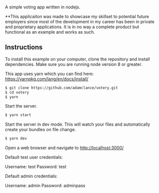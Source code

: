 A simple voting app written in nodejs.

**This applicaiton was made to showcase my skillset to potential future employers since most of the development in my career has been in private and proprietary applications. It is in no way a complete product but functional as an example and works as such.

## Instructions

To install this example on your computer, clone the repository and install
dependencies. Make sure you are running node version 8 or greater.

This app uses yarn which you can find here: https://yarnpkg.com/lang/en/docs/install/

```bash
$ git clone https://github.com/adamclance/votery.git
$ cd votery
$ yarn
```

Start the server.

```bash
$ yarn start
```

Start the server in dev mode. This will watch your files and automatically create your bundles on file change.

```bash
$ yarn dev
```

Open a web browser and navigate to [http://localhost:3000/](http://127.0.0.1:3000/)

Default test user credentials:

Username: test
Password: test

Default admin credentials:

Username: admin
Password: adminpass
